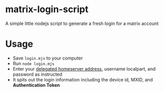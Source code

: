 # matrix-login-script
A simple little nodejs script to generate a fresh login for a matrix account

# Usage

 - Save `login.mjs` to your computer
 - Run `node login.mjs`
 - Enter your [delegated homeserver address](https://matrix-org.github.io/synapse/v1.40/delegate.html), username localpart, and password as instructed
 - It spits out the login information including the device id, MXID, and **Authentication Token**
